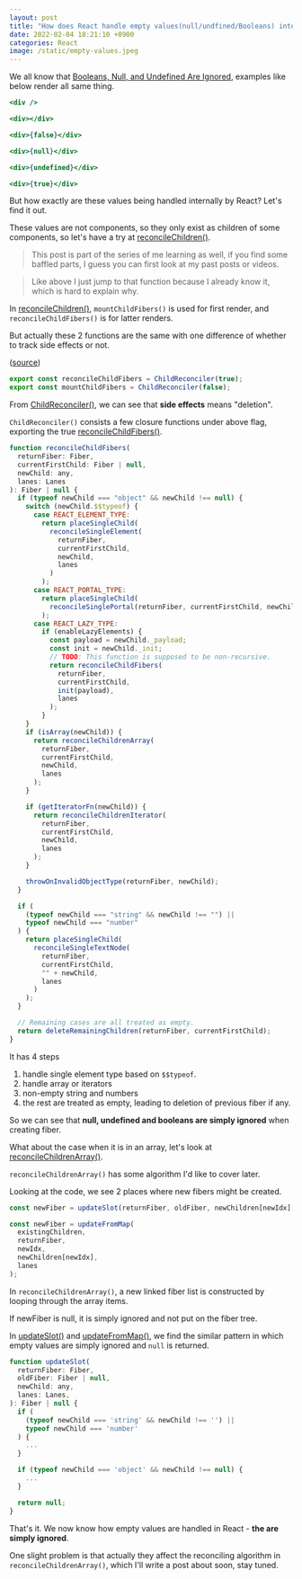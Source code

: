 ```yaml
---
layout: post
title: "How does React handle empty values(null/undfined/Booleans) internally?  - React Source Code Walkthrough 18"
date: 2022-02-04 18:21:10 +0900
categories: React
image: /static/empty-values.jpeg
---
```


We all know that [Booleans, Null, and Undefined Are Ignored](https://reactjs.org/docs/jsx-in-depth.html#booleans-null-and-undefined-are-ignored), examples like below render all same thing.

```jsx
<div />

<div></div>

<div>{false}</div>

<div>{null}</div>

<div>{undefined}</div>

<div>{true}</div>
```

But how exactly are these values being handled internally by React? Let's find it out.

These values are not components, so they only exist as children of some components, so let's have a try at [reconcileChildren()](https://github.com/facebook/react/blob/main/packages/react-reconciler/src/ReactFiberBeginWork.old.js#L277).

> This post is part of the series of me learning as well, if you find some baffled parts, I guess you can first look at my past posts or videos.

> Like above I just jump to that function because I already know it, which is hard to explain why.

In [reconcileChildren()](https://github.com/facebook/react/blob/main/packages/react-reconciler/src/ReactFiberBeginWork.old.js#L277), `mountChildFibers()` is used for first render, and `reconcileChildFibers()` is for latter renders.

But actually these 2 functions are the same with one difference of whether to track side effects or not.

([source](https://github.com/facebook/react/blob/main/packages/react-reconciler/src/ReactChildFiber.old.js#L1366-L1367))

```js
export const reconcileChildFibers = ChildReconciler(true);
export const mountChildFibers = ChildReconciler(false);
```

From [ChildReconciler()](https://github.com/facebook/react/blob/main/packages/react-reconciler/src/ReactChildFiber.old.js#L267), we can see that **side effects** means "deletion".

`ChildReconciler()` consists a few closure functions under above flag, exporting the true [reconcileChildFibers()](https://github.com/facebook/react/blob/main/packages/react-reconciler/src/ReactChildFiber.old.js#L1260).

```js
function reconcileChildFibers(
  returnFiber: Fiber,
  currentFirstChild: Fiber | null,
  newChild: any,
  lanes: Lanes
): Fiber | null {
  if (typeof newChild === "object" && newChild !== null) {
    switch (newChild.$$typeof) {
      case REACT_ELEMENT_TYPE:
        return placeSingleChild(
          reconcileSingleElement(
            returnFiber,
            currentFirstChild,
            newChild,
            lanes
          )
        );
      case REACT_PORTAL_TYPE:
        return placeSingleChild(
          reconcileSinglePortal(returnFiber, currentFirstChild, newChild, lanes)
        );
      case REACT_LAZY_TYPE:
        if (enableLazyElements) {
          const payload = newChild._payload;
          const init = newChild._init;
          // TODO: This function is supposed to be non-recursive.
          return reconcileChildFibers(
            returnFiber,
            currentFirstChild,
            init(payload),
            lanes
          );
        }
    }
    if (isArray(newChild)) {
      return reconcileChildrenArray(
        returnFiber,
        currentFirstChild,
        newChild,
        lanes
      );
    }

    if (getIteratorFn(newChild)) {
      return reconcileChildrenIterator(
        returnFiber,
        currentFirstChild,
        newChild,
        lanes
      );
    }

    throwOnInvalidObjectType(returnFiber, newChild);
  }

  if (
    (typeof newChild === "string" && newChild !== "") ||
    typeof newChild === "number"
  ) {
    return placeSingleChild(
      reconcileSingleTextNode(
        returnFiber,
        currentFirstChild,
        "" + newChild,
        lanes
      )
    );
  }

  // Remaining cases are all treated as empty.
  return deleteRemainingChildren(returnFiber, currentFirstChild);
}
```

It has 4 steps

1. handle single element type based on `$$typeof`.
2. handle array or iterators
3. non-empty string and numbers
4. the rest are treated as empty, leading to deletion of previous fiber if any.

So we can see that **null, undefined and booleans are simply ignored** when creating fiber.

What about the case when it is in an array, let's look at [reconcileChildrenArray()](https://github.com/facebook/react/blob/848e802d203e531daf2b9b0edb281a1eb6c5415d/packages/react-reconciler/src/ReactChildFiber.old.js#L750).

`reconcileChildrenArray()` has some algorithm I'd like to cover later.

Looking at the code, we see 2 places where new fibers might be created.

```js
const newFiber = updateSlot(returnFiber, oldFiber, newChildren[newIdx], lanes);

const newFiber = updateFromMap(
  existingChildren,
  returnFiber,
  newIdx,
  newChildren[newIdx],
  lanes
);
```

In `reconcileChildrenArray()`, a new linked fiber list is constructed by looping through the array items.

If newFiber is null, it is simply ignored and not put on the fiber tree.

In [updateSlot()](https://github.com/facebook/react/blob/848e802d203e531daf2b9b0edb281a1eb6c5415d/packages/react-reconciler/src/ReactChildFiber.old.js#L564) and [updateFromMap()](https://github.com/facebook/react/blob/848e802d203e531daf2b9b0edb281a1eb6c5415d/packages/react-reconciler/src/ReactChildFiber.old.js#L564), we find the similar pattern in which empty values are simply ignored and `null` is returned.

```js
function updateSlot(
  returnFiber: Fiber,
  oldFiber: Fiber | null,
  newChild: any,
  lanes: Lanes,
): Fiber | null {
  if (
    (typeof newChild === 'string' && newChild !== '') ||
    typeof newChild === 'number'
  ) {
    ...
  }

  if (typeof newChild === 'object' && newChild !== null) {
    ...
  }

  return null;
}


```

That's it. We now know how empty values are handled in React - **the are simply ignored**.

One slight problem is that actually they affect the reconciling algorithm in `reconcileChildrenArray()`, which I'll write a post about soon, stay tuned.
